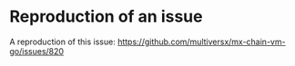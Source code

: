 # Reproduction of an issue


A reproduction of this issue: https://github.com/multiversx/mx-chain-vm-go/issues/820
